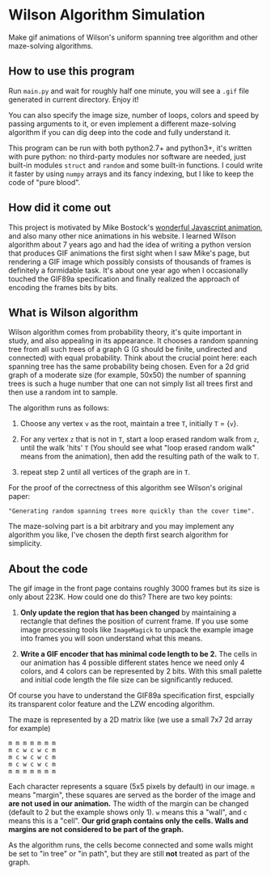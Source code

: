 # Wilson Algorithm Simulation

Make gif animations of Wilson's uniform spanning tree algorithm and other maze-solving algorithms.


## How to use this program

Run `main.py` and wait for roughly half one minute, you will see a `.gif` file generated in current directory. Enjoy it!

You can also specify the image size, number of loops, colors and speed by passing arguments to it, or even implement a different maze-solving algorithm if you can dig deep into the code and fully understand it.

This program can be run with both python2.7+ and python3+, it's written with pure python: no third-party modules nor software are needed, just built-in modules `struct` and `random` and some built-in functions. I could write it faster by using `numpy` arrays and its fancy indexing, but I like to keep the code of "pure blood".

## How did it come out

This project is motivated by Mike Bostock's [wonderful Javascript animation](https://bl.ocks.org/mbostock/11357811), and also many other nice animations in his website. I learned Wilson algorithm about 7 years ago and had the idea of writing a python version that produces GIF animations the first sight when I saw Mike's page, but rendering a GIF image which possibly consists of thousands of frames is definitely a formidable task. It's about one year ago when I occasionally touched the GIF89a specification and finally realized the approach of encoding the frames bits by bits.

## What is Wilson algorithm

Wilson algorithm comes from probability theory, it's quite important in study, and also appealing in its appearance. It chooses a random spanning tree from all such trees of a graph G (G should be finite, undirected and connected) with equal probability. Think about the crucial point here: each spanning tree has the same probability being chosen. Even for a 2d grid graph of a moderate size (for example, 50x50) the number of spanning trees is such a huge number that one can not simply list all trees first and then use a random int to sample.

The algorithm runs as follows:

1. Choose any vertex `v` as the root, maintain a tree `T`, initially `T` = {`v`}.

2. For any vertex `z` that is not in `T`, start a loop erased random walk from `z`, until the walk 'hits' `T` (You should see what "loop erased random walk" means from the animation), then add the resulting path of the walk to `T`.

3. repeat step 2 until all vertices of the graph are in `T`. 

For the proof of the correctness of this algorithm see Wilson's original paper:

    "Generating random spanning trees more quickly than the cover time".

The maze-solving part is a bit arbitrary and you may implement any algorithm you like, I've chosen the depth first search algorithm for simplicity.


## About the code

The gif image in the front page contains roughly 3000 frames but its size is only about 223K. How could one do this? There are two key points:

1. **Only update the region that has been changed** by maintaining a rectangle that defines the position of current frame. If you use some image processing tools like `ImageMagick` to unpack the example image into frames you will soon understand what this means.

2. **Write a GIF encoder that has minimal code length to be 2.** The cells in our animation has 4 possible different states hence we need only 4 colors, and 4 colors can be represented by 2 bits. With this small palette and initial code length the file size can be significantly reduced. 

Of course you have to understand the GIF89a specification first, espcially its transparent color feature and the LZW encoding algorithm.

The maze is represented by a 2D matrix like (we use a small 7x7 2d array for example)

```
m m m m m m m
m c w c w c m
m c w c w c m
m c w c w c m
m m m m m m m
```

Each character represents a square (5x5 pixels by default) in our image. `m` means "margin", these squares are served as the border of the image and **are not used in our animation.** The width of the margin can be changed (default to 2 but the example shows only 1). `w` means this a "wall", and `c` means this is a "cell". **Our grid graph contains only the cells. Walls and margins are not considered to be part of the graph.**

As the algorithm runs, the cells become connected and some walls might be set to "in tree" or "in path", but they are still **not** treated as part of the graph.
